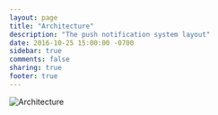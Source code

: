 ```yaml
---
layout: page
title: "Architecture"
description: "The push notification system layout"
date: 2016-10-25 15:00:00 -0700
sidebar: true
comments: false
sharing: true
footer: true
---
```


![Architecture](/images/ios/PushNotificationLayout.png)
